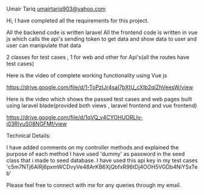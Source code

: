 Umair Tariq
umairtariq903@yahoo.com

Hi, I have completed all the requirements for this project.

All the backend code is written laravel
 All the frontend code is written in vue js which calls the api's sending token to get data and show data to user and user can manipulate that data

2 classes for test cases , 1 for web and other for Api's(all the routes have test cases)

Here is the video of complete working functionality using Vue js 

https://drive.google.com/file/d/1-ToPzIJr4saI7bXtU_cXIb2qlZhVeesW/view

Here is the video which shows the passed test cases and web pages built using laravel blade(provided both views , laravel frontend and vue frontend)

https://drive.google.com/file/d/1qVQ_v4CYOHUORLIv-i03RIyuS08NGFMf/view

Technical Details:

I have added comments on my controller methods and explained the purpose of each method
I have used 'dummy' as password in the seed class that i made to seed database.
I have used this api key in my test cases 
'c5m7NTj6AlRj6pxmWCDvyVe48ArKB6XjQbfxR96tDj4OOH5VGDb4NiYSxTeb'

Please feel free to connect with me for any queries through my email.